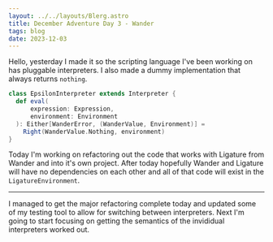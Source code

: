 ```yaml
---
layout: ../../layouts/Blerg.astro
title: December Adventure Day 3 - Wander
tags: blog
date: 2023-12-03
---
```


Hello, yesterday I made it so the scripting language I've been working on has pluggable interpreters.
I also made a dummy implementation that always returns `nothing`.

```scala
class EpsilonInterpreter extends Interpreter {
  def eval(
      expression: Expression,
      environment: Environment
  ): Either[WanderError, (WanderValue, Environment)] =
    Right(WanderValue.Nothing, environment)
}
```

Today I'm working on refactoring out the code that works with Ligature from Wander and into it's own project.
After today hopefully Wander and Ligature will have no dependencies on each other and all of that code will exist in the `LigatureEnvironment`.

---

I managed to get the major refactoring complete today and updated some of my testing tool to allow for switching between interpreters.
Next I'm going to start focusing on getting the semantics of the invididual interpreters worked out.